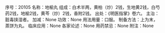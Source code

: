 序号：20105
名称：地榆丸
组成：白术半两，黄柏（炒）2钱，生地黄2钱，白芍药2钱，地榆2钱，黄芩（炒）2钱，香附2钱。
出处：《明医指掌》卷六。
主治：脏毒挟湿者。
加减：None
功效：None
用法用量：口服。
制备方法：上为末，蒸饼为丸。
临床应用：None
各家论述：None
用药禁忌：None
附注：None
